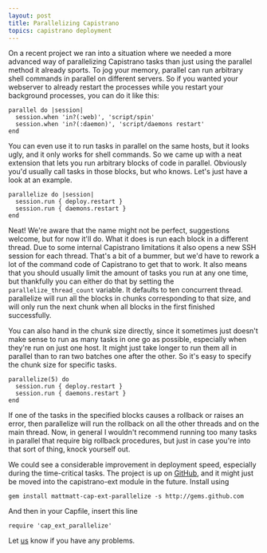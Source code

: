 ```yaml
---
layout: post
title: Parallelizing Capistrano
topics: capistrano deployment
---
```

On a recent project we ran into a situation where we needed a more advanced way of parallelizing Capistrano tasks than just using the parallel method it already sports. To jog your memory, parallel can run arbitrary shell commands in parallel on different servers. So if you wanted your webserver to already restart the processes while you restart your background processes, you can do it like this:

    parallel do |session|
      session.when 'in?(:web)', 'script/spin'
      session.when 'in?(:daemon)', 'script/daemons restart'
    end

You can even use it to run tasks in parallel on the same hosts, but it looks ugly, and it only works for shell commands. So we came up with a neat extension that lets you run arbitrary blocks of code in parallel. Obviously you'd usually call tasks in those blocks, but who knows. Let's just have a look at an example.

    parallelize do |session|
      session.run { deploy.restart }
      session.run { daemons.restart }
    end

Neat! We're aware that the name might not be perfect, suggestions welcome, but for now it'll do. What it does is run each block in a different thread. Due to some internal Capistrano limitations it also opens a new SSH session for each thread. That's a bit of a bummer, but we'd have to rework a lot of the command code of Capistrano to get that to work. It also means that you should usually limit the amount of tasks you run at any one time, but thankfully you can either do that by setting the `parallelize_thread_count` variable. It defaults to ten concurrent thread. parallelize will run all the blocks in chunks corresponding to that size, and will only run the next chunk when all blocks in the first finished successfully.

You can also hand in the chunk size directly, since it sometimes just doesn't make sense to run as many tasks in one go as possible, especially when they're run on just one host. It might just take longer to run them all in parallel than to ran two batches one after the other. So it's easy to specify the chunk size for specific tasks.

    parallelize(5) do
      session.run { deploy.restart }
      session.run { daemons.restart }
    end

If one of the tasks in the specified blocks causes a rollback or raises an error, then parallelize will run the rollback on all the other threads and on the main thread. Now, in general I wouldn't recommend running too many tasks in parallel that require big rollback procedures, but just in case you're into that sort of thing, knock yourself out.

We could see a considerable improvement in deployment speed, especially during the time-critical tasks. The project is up on [GitHub](http://github.com/mattmatt/cap-ext-parallelize), and it might just be moved into the capistrano-ext module in the future. Install using

    gem install mattmatt-cap-ext-parallelize -s http://gems.github.com

And then in your Capfile, insert this line

    require 'cap_ext_parallelize'

Let [us](mailto:capistrano@peritor.com) know if you have any problems.